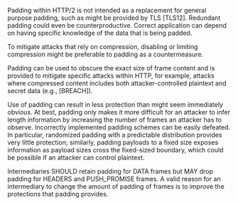 Padding within HTTP/2 is not intended as a replacement for general purpose padding, such as might be provided by TLS [TLS12]. Redundant padding could even be counterproductive. Correct application can depend on having specific knowledge of the data that is being padded.

To mitigate attacks that rely on compression, disabling or limiting compression might be preferable to padding as a countermeasure.

Padding can be used to obscure the exact size of frame content and is provided to mitigate specific attacks within HTTP, for example, attacks where compressed content includes both attacker-controlled plaintext and secret data (e.g., [BREACH]).

Use of padding can result in less protection than might seem immediately obvious. At best, padding only makes it more difficult for an attacker to infer length information by increasing the number of frames an attacker has to observe. Incorrectly implemented padding schemes can be easily defeated. In particular, randomized padding with a predictable distribution provides very little protection; similarly, padding payloads to a fixed size exposes information as payload sizes cross the fixed-sized boundary, which could be possible if an attacker can control plaintext.

Intermediaries SHOULD retain padding for DATA frames but MAY drop padding for HEADERS and PUSH_PROMISE frames. A valid reason for an intermediary to change the amount of padding of frames is to improve the protections that padding provides.

